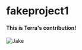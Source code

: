 # fakeproject1


#### This is Terra's contribution!


![Jake](https://i.pinimg.com/originals/e7/5d/49/e75d4994914bd36cf0212df3fba85b8f.gif)

